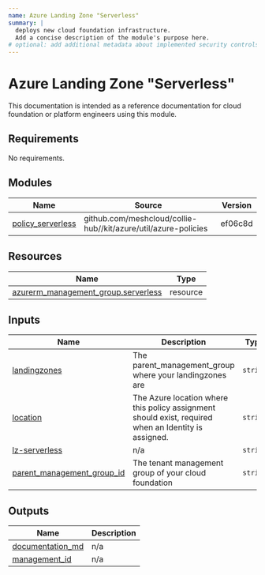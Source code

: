 ```yaml
---
name: Azure Landing Zone "Serverless"
summary: |
  deploys new cloud foundation infrastructure.
  Add a concise description of the module's purpose here.
# optional: add additional metadata about implemented security controls
---
```


# Azure Landing Zone "Serverless"

This documentation is intended as a reference documentation for cloud foundation or platform engineers using this module.

<!-- BEGIN_TF_DOCS -->
## Requirements

No requirements.

## Modules

| Name | Source | Version |
|------|--------|---------|
| <a name="module_policy_serverless"></a> [policy\_serverless](#module\_policy\_serverless) | github.com/meshcloud/collie-hub//kit/azure/util/azure-policies | ef06c8d |

## Resources

| Name | Type |
|------|------|
| [azurerm_management_group.serverless](https://registry.terraform.io/providers/hashicorp/azurerm/latest/docs/resources/management_group) | resource |

## Inputs

| Name | Description | Type | Default | Required |
|------|-------------|------|---------|:--------:|
| <a name="input_landingzones"></a> [landingzones](#input\_landingzones) | The parent\_management\_group where your landingzones are | `string` | `"lv-landingzones"` | no |
| <a name="input_location"></a> [location](#input\_location) | The Azure location where this policy assignment should exist, required when an Identity is assigned. | `string` | `"germanywestcentral"` | no |
| <a name="input_lz-serverless"></a> [lz-serverless](#input\_lz-serverless) | n/a | `string` | `"serverless"` | no |
| <a name="input_parent_management_group_id"></a> [parent\_management\_group\_id](#input\_parent\_management\_group\_id) | The tenant management group of your cloud foundation | `string` | `"lv-foundation"` | no |

## Outputs

| Name | Description |
|------|-------------|
| <a name="output_documentation_md"></a> [documentation\_md](#output\_documentation\_md) | n/a |
| <a name="output_management_id"></a> [management\_id](#output\_management\_id) | n/a |
<!-- END_TF_DOCS -->
